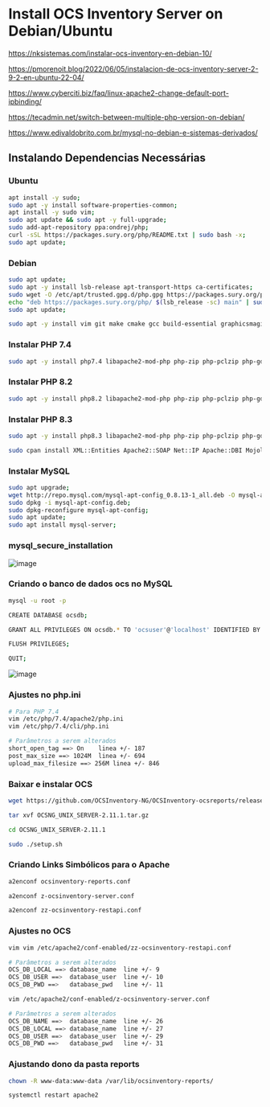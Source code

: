 # Install OCS Inventory Server on Debian/Ubuntu

https://nksistemas.com/instalar-ocs-inventory-en-debian-10/

https://pmorenoit.blog/2022/06/05/instalacion-de-ocs-inventory-server-2-9-2-en-ubuntu-22-04/

https://www.cyberciti.biz/faq/linux-apache2-change-default-port-ipbinding/

https://tecadmin.net/switch-between-multiple-php-version-on-debian/

https://www.edivaldobrito.com.br/mysql-no-debian-e-sistemas-derivados/

## Instalando Dependencias Necessárias

### Ubuntu
```sh
apt install -y sudo;
sudo apt -y install software-properties-common;
apt install -y sudo vim;
sudo apt update && sudo apt -y full-upgrade;
sudo add-apt-repository ppa:ondrej/php;
curl -sSL https://packages.sury.org/php/README.txt | sudo bash -x;
sudo apt update;
```

### Debian
```sh
sudo apt update;
sudo apt -y install lsb-release apt-transport-https ca-certificates;
sudo wget -O /etc/apt/trusted.gpg.d/php.gpg https://packages.sury.org/php/apt.gpg;
echo "deb https://packages.sury.org/php/ $(lsb_release -sc) main" | sudo tee /etc/apt/sources.list.d/php.list;
sudo apt update;
```

```sh
sudo apt -y install vim git make cmake gcc build-essential graphicsmagick libgraphicsmagick1-dev php-pear software-properties-common ca-certificates lsb-release apt-transport-https curl libapache2-mod-perl2 libapache-dbi-perl libapache-db-perl bzip2 curl mycli wget ntp libarchive-tools;
```

### Instalar PHP 7.4
```sh
sudo apt -y install php7.4 libapache2-mod-php php-zip php-pclzip php-gd php-mysql php-soap php-curl php-json php-xml php-mbstring perl libxml-simple-perl libcompress-zlib-perl libdbi-perl libdbd-mysql-perl libnet-ip-perl libsoap-lite-perl libio-compress-perl libapache2-mod-perl2-dev libarchive-zip-perl libmojolicious-perl libplack-perl libswitch-perl php7.4-curl php7.4-gd php7.4-mbstring php7.4-xml php7.4-bcmath php7.4-bz2 php7.4-intl php-fpm php7.4-fpm php-cli php-xmlrpc php7.4-common php7.4-mysql php-imagick php7.4-dev php7.4-imap php7.4-opcache php7.4-soap php7.4-zip php7.4-intl php-ssh2 php7.4-oauth php7.4-mcrypt libapache2-mod-php7.4 php7.4-apcu php7.4-ldap php7.4-snmp
```

### Instalar PHP 8.2
```sh
sudo apt -y install php8.2 libapache2-mod-php php-zip php-pclzip php-gd php-mysql php-soap php-curl php-json php-xml php-mbstring perl libxml-simple-perl libcompress-zlib-perl libdbi-perl libdbd-mysql-perl libnet-ip-perl libsoap-lite-perl libio-compress-perl libapache2-mod-perl2-dev libarchive-zip-perl libmojolicious-perl libplack-perl libswitch-perl php8.2-curl php8.2-gd php8.2-mbstring php8.2-xml php8.2-bcmath php8.2-bz2 php8.2-intl php-fpm php8.2-fpm php-cli php-xmlrpc php8.2-common php8.2-mysql php-imagick php8.2-dev php8.2-imap php8.2-opcache php8.2-soap php8.2-zip php8.2-intl php-ssh2 php8.2-oauth php8.2-mcrypt libapache2-mod-php8.2 php8.2-apcu php8.2-ldap php8.2-snmp;
```

### Instalar PHP 8.3
```sh
sudo apt -y install php8.3 libapache2-mod-php php-zip php-pclzip php-gd php-mysql php-soap php-curl php-json php-xml php-mbstring perl libxml-simple-perl libcompress-zlib-perl libdbi-perl libdbd-mysql-perl libnet-ip-perl libsoap-lite-perl libio-compress-perl libapache2-mod-perl2-dev libarchive-zip-perl libmojolicious-perl libplack-perl libswitch-perl php8.3-curl php8.3-gd php8.3-mbstring php8.3-xml php8.3-bcmath php8.3-bz2 php8.3-intl php-fpm php8.3-fpm php-cli php-xmlrpc php8.3-common php8.3-mysql php-imagick php8.3-dev php8.3-imap php8.3-opcache php8.3-soap php8.3-zip php8.3-intl php-ssh2 php8.3-oauth php8.3-mcrypt libapache2-mod-php8.3 php8.3-apcu php8.3-ldap php8.3-snmp;
```

```sh
sudo cpan install XML::Entities Apache2::SOAP Net::IP Apache::DBI Mojolicious Switch Plack::Handler Archive::Zip;
```

### Instalar MySQL
```sh
sudo apt upgrade;
wget http://repo.mysql.com/mysql-apt-config_0.8.13-1_all.deb -O mysql-apt-config.deb;
sudo dpkg -i mysql-apt-config.deb;
sudo dpkg-reconfigure mysql-apt-config;
sudo apt update;
sudo apt install mysql-server;
```

### mysql_secure_installation

![image](https://user-images.githubusercontent.com/10979090/208107935-70eadcf0-aa37-47ad-87a7-d43bee8a39d1.png)

### Criando o banco de dados ocs no MySQL
```sh
mysql -u root -p

CREATE DATABASE ocsdb;

GRANT ALL PRIVILEGES ON ocsdb.* TO 'ocsuser'@'localhost' IDENTIFIED BY 'ocspassword';

FLUSH PRIVILEGES;

QUIT;
```
![image](https://user-images.githubusercontent.com/10979090/208531417-a62e7a78-8426-4b8d-bda1-4fddd92034d7.png)


### Ajustes no php.ini
```sh
# Para PHP 7.4
vim /etc/php/7.4/apache2/php.ini 
vim /etc/php/7.4/cli/php.ini

# Parâmetros a serem alterados
short_open_tag ==> On    linea +/- 187
post_max_size ==> 1024M  linea +/- 694
upload_max_filesize ==> 256M linea +/- 846
```

### Baixar e instalar OCS
```sh
wget https://github.com/OCSInventory-NG/OCSInventory-ocsreports/releases/download/2.11.1/OCSNG_UNIX_SERVER-2.11.1.tar.gz

tar xvf OCSNG_UNIX_SERVER-2.11.1.tar.gz

cd OCSNG_UNIX_SERVER-2.11.1

sudo ./setup.sh
```

### Criando Links Simbólicos para o Apache
```sh
a2enconf ocsinventory-reports.conf

a2enconf z-ocsinventory-server.conf

a2enconf zz-ocsinventory-restapi.conf
```

### Ajustes no OCS
```sh
vim vim /etc/apache2/conf-enabled/zz-ocsinventory-restapi.conf

# Parâmetros a serem alterados
OCS_DB_LOCAL ==> database_name	line +/- 9
OCS_DB_USER ==>  database_user	line +/- 10
OCS_DB_PWD ==>   database_pwd   line +/- 11

vim /etc/apache2/conf-enabled/z-ocsinventory-server.conf

# Parâmetros a serem alterados
OCS_DB_NAME ==>  database_name  line +/- 26 
OCS_DB_LOCAL ==> database_name	line +/- 27
OCS_DB_USER ==>  database_user	line +/- 29
OCS_DB_PWD ==>   database_pwd   line +/- 31
```

### Ajustando dono da pasta reports
```sh
chown -R www-data:www-data /var/lib/ocsinventory-reports/

systemctl restart apache2
```

